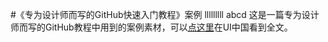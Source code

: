 #《专为设计师而写的GitHub快速入门教程》案例
lllllllll
abcd
这是一篇专为设计师而写的GitHub教程中用到的案例素材，可以[点这里](http://www.ui.cn/project.php?id=20957)在UI中国看到全文。
